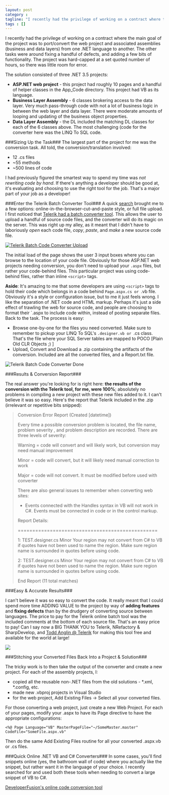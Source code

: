 ```yaml
---
layout: post
category : 
tagline: "I recently had the privilege of working on a contract where the main goal of the project was to port"
tags : []
---
```


I recently had the privilege of working on a contract where the main goal of the project was to port/convert the web project and associated assemblies (business and data layers) from one .NET language to another. The other tasks were around fixing a handful of defects, and adding a few bits of functionality. The project was hard-capped at a set quoted number of hours, so there was little room for error. 

The solution consisted of three .NET 3.5 projects:

*  **ASP.NET web project** - this project had roughly 10 pages and a handful of helper classes in the App_Code directory. This project had VB as its language.
*  **Business Layer Assembly** - 6 classes brokering access to the data layer. Very much pass-through code with not a lot of business logic in between the web layer and data layer. There were moderate amounts of looping and updating of the business object properties.
*  **Data Layer Assembly** - the DL included the matching DL classes for each of the 6 classes above. The most challenging (code for the converter here was the LINQ To SQL code.

###Sizing Up the Task###
The largest part of the project for me was the conversion task. All told, the conversion/translation involved:

* 12 .cs files 
* ~55 methods
* ~500 lines of code

I had previously figured the smartest way to spend my time was *not rewriting code by hand*. If there's anything a developer should be good at, it's evaluating and choosing to use the right tool for the job. That's a major part of your job as a developer!

###Enter the Telerik Batch Converter Tool###
A quick [search](http://www.bing.com/search?q=convert+vb+to+c%23) brought me to a few options: online-in-the-browser-cut-and-paste style, or full file upload.
I first noticed that [Telerik had a batch converter tool](http://converter.telerik.com/batch.aspx). This allows the user to upload a handful of source code files, and the converter will do its magic on the server. This was right up my alley, as it meant that I didn't have to laboriously *open* each code file, *copy*, *paste*, and *make* a new source code file.

[![Telerik Batch Code Converter Upload](img/TelerikBatchCodeConverter_3.png)]("http://converter.telerik.com/batch.aspx)

The initial load of the page shows the user 3 input boxes where you can browse to the location of your code file. Obviously for those ASP.NET web projects needing conversion, you don't need to upload your `.aspx` files, but rather your code-behind files. This particular project was using code-behind files, rather than inline `<script>` tags.

**Aside**: It's amazing to me that some developers are using `<script>` tags to hold their code which belongs in a code behind  `Page.aspx.cs or `.vb file. Obviously it's a style or configuration issue, but to me it just feels wrong. I like the separation of .NET code and HTML markup. Perhaps it's just a side effect of trawling the web for source code, and people are choosing to format their `.aspx to include code within, instead of posting separate files. 
Back to the task. The process is easy:

* Browse one-by-one for the files you need converted. Make sure to remember to pickup your LINQ To SQL's `.designer.vb or `.cs class. That's the file where your SQL Server tables are mapped to POCO [Plain Old CLR Objects ;) ]
* Upload, Convert and Download a .zip containing the artifacts of the conversion. Included are all the converted files, and a Report.txt file.

![Telerik Batch Code Converter Done](img/TelerikBatchCodeConverter_done.png)

###Results &amp; Conversion Report###

The real answer you're looking for is right here: **the results of the conversion with the Telerik tool, for me, were 100%**; absolutely no problems in compiling a new project with these new files added to it. I can't believe it was so easy. Here's the report that Telerik included in the .zip (irrelevant or repetitive bits snipped):
    
>Conversion Error Report (Created [datetime])   
>
>Every time a possible conversion problem is located, the file name, problem severity , and problem description are recorded. There are three levels of severity: 
>
>  Warning    = code will convert and will likely work, but conversion may need manual improvement       >
>    Minor    = code will convert, but it will likely need manual correction to work        >
>    Major    = code will not convert. It must be modified before used with converter 
>
>There are also general issues to remember when converting web sites:       
>
>   - Events connected with the Handles syntax in VB will not work in C#. Events must be connected in code or in the control markup.        >
>   
>Report Details:
>
>================================================     
>
>1: TEST.designer.cs    Minor    Your region may not convert from C# to VB if quotes have not been used to name the region. Make sure region name is surrounded in quotes before using code.
>
>2: TEST.designer.cs    Minor    Your region may not convert from C# to VB if quotes have not been used to name the region. Make sure region name is surrounded in quotes before using code. 
>
>End Report (11 total matches)
  

###Easy &amp; Accurate Results###

I can't believe it was so easy to convert the code. It really meant that I could spend more time ADDING VALUE to the project by way of **adding features** and **fixing defects** than by the drudgery of converting source between languages. The price to pay for the Telerik online batch tool was the included comments at the bottom of each source file. That's an easy price to pay! Can I say now a BIG THANK YOU to Telerik, NRefactory &amp; SharpDevelop, and [Todd Anglin @ Telerik](http://blogs.telerik.com/toddanglin/posts.aspx?page=1) for making this tool free and available for the world at large!

![](img/TelerikBatchCodeConverter_Comments_thumb.png)

###Stitching your Converted Files Back Into a Project &amp; Solution###

The tricky work is to then take the output of the converter and create a new project. For each of the assembly projects, I:

* copied all the reusable non-.NET files from the old solutions - *.xml, *.config, etc.
* made new .vbproj projects in Visual Studio
* for the web project, Add Existing Files -> Select all your converted files.

For those converting a web project, just create a new Web Project. For each of your pages, modify your .aspx  to have its Page directive to have the appropriate configurations:
  
    <%@ Page Language="VB" MasterPageFile="~/SomeMaster.master" CodeFile="SomeFile.aspx.vb"

Then do the same Add Existing Files routine for all your converted .aspx.vb or .cs files.

###Quick Online .NET VB and C# Converters###
In some cases, you'll find snippets online (yes, the bathroom wall of code) where you actually like the snippet, but rather want it in the language of your choice. I recently searched for and used both these tools when needing to convert a large snippet of VB to C#.

[DeveloperFusion's online code conversion tool](http://www.developerfusion.com/tools/convert/vb-to-csharp/)